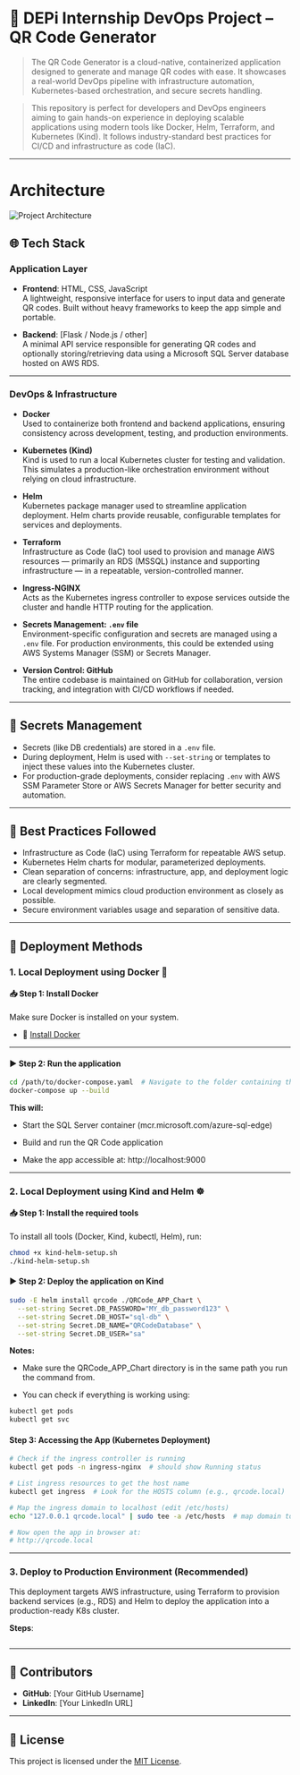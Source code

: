 # 🚀 DEPi Internship DevOps Project – QR Code Generator
> The QR Code Generator is a cloud-native, containerized application designed to generate and manage QR codes with ease. It showcases a real-world DevOps pipeline with infrastructure automation, Kubernetes-based orchestration, and secure secrets handling.

> This repository is perfect for developers and DevOps engineers aiming to gain hands-on experience in deploying scalable applications using modern tools like Docker, Helm, Terraform, and Kubernetes (Kind). It follows industry-standard best practices for CI/CD and infrastructure as code (IaC).

---
# Architecture
![Project Architecture](./arch.png)
## 🌐 Tech Stack

### Application Layer

- **Frontend**: HTML, CSS, JavaScript  
  A lightweight, responsive interface for users to input data and generate QR codes. Built without heavy frameworks to keep the app simple and portable.

- **Backend**: [Flask / Node.js / other]  
  A minimal API service responsible for generating QR codes and optionally storing/retrieving data using a Microsoft SQL Server database hosted on AWS RDS.

---

### DevOps & Infrastructure

- **Docker**  
  Used to containerize both frontend and backend applications, ensuring consistency across development, testing, and production environments.

- **Kubernetes (Kind)**  
  Kind is used to run a local Kubernetes cluster for testing and validation. This simulates a production-like orchestration environment without relying on cloud infrastructure.

- **Helm**  
  Kubernetes package manager used to streamline application deployment. Helm charts provide reusable, configurable templates for services and deployments.

- **Terraform**  
  Infrastructure as Code (IaC) tool used to provision and manage AWS resources — primarily an RDS (MSSQL) instance and supporting infrastructure — in a repeatable, version-controlled manner.

- **Ingress-NGINX**  
  Acts as the Kubernetes ingress controller to expose services outside the cluster and handle HTTP routing for the application.

- **Secrets Management: `.env` file**  
  Environment-specific configuration and secrets are managed using a `.env` file. For production environments, this could be extended using AWS Systems Manager (SSM) or Secrets Manager.

- **Version Control: GitHub**  
  The entire codebase is maintained on GitHub for collaboration, version tracking, and integration with CI/CD workflows if needed.

---

## 🔐 Secrets Management

- Secrets (like DB credentials) are stored in a `.env` file.
- During deployment, Helm is used with `--set-string` or templates to inject these values into the Kubernetes cluster.
- For production-grade deployments, consider replacing `.env` with AWS SSM Parameter Store or AWS Secrets Manager for better security and automation.

---
## 📌 Best Practices Followed

- Infrastructure as Code (IaC) using Terraform for repeatable AWS setup.
- Kubernetes Helm charts for modular, parameterized deployments.
- Clean separation of concerns: infrastructure, app, and deployment logic are clearly segmented.
- Local development mimics cloud production environment as closely as possible.
- Secure environment variables usage and separation of sensitive data.
---
## 🚀 Deployment Methods

### 1. Local Deployment using Docker 🐳  
#### 📥 Step 1: Install Docker

Make sure Docker is installed on your system.

- 🔗 [Install Docker](https://docs.docker.com/get-docker/)

---

#### ▶️ Step 2: Run the application

```bash
cd /path/to/docker-compose.yaml  # Navigate to the folder containing the docker-compose.yaml file
docker-compose up --build
```
**This will:**

- Start the SQL Server container (mcr.microsoft.com/azure-sql-edge)

- Build and run the QR Code application

- Make the app accessible at: http://localhost:9000


---

### 2. Local Deployment using Kind and Helm ☸️

#### 📥 Step 1: Install the required tools
To install all tools (Docker, Kind, kubectl, Helm), run:
``` bash 
chmod +x kind-helm-setup.sh
./kind-helm-setup.sh
```

#### ▶️ Step 2: Deploy the application on Kind

``` bash
sudo -E helm install qrcode ./QRCode_APP_Chart \
  --set-string Secret.DB_PASSWORD="MY_db_password123" \
  --set-string Secret.DB_HOST="sql-db" \
  --set-string Secret.DB_NAME="QRCodeDatabase" \
  --set-string Secret.DB_USER="sa"
```
**Notes:**

- Make sure the QRCode_APP_Chart directory is in the same path you run the command from.

- You can check if everything is working using:

``` bash 
kubectl get pods
kubectl get svc
```
####  Step 3: Accessing the App (Kubernetes Deployment)
``` bash
# Check if the ingress controller is running
kubectl get pods -n ingress-nginx  # should show Running status

# List ingress resources to get the host name
kubectl get ingress  # Look for the HOSTS column (e.g., qrcode.local)

# Map the ingress domain to localhost (edit /etc/hosts)
echo "127.0.0.1 qrcode.local" | sudo tee -a /etc/hosts  # map domain to local

# Now open the app in browser at:
# http://qrcode.local
```

---

### 3. Deploy to Production Environment (Recommended)

This deployment targets AWS infrastructure, using Terraform to provision backend services (e.g., RDS) and Helm to deploy the application into a production-ready K8s cluster.

**Steps**:

```  bash 


 ```
---
## 🙋 Contributors

- **GitHub**: [Your GitHub Username]
- **LinkedIn**: [Your LinkedIn URL]

---

## 📄 License

This project is licensed under the [MIT License](LICENSE).

